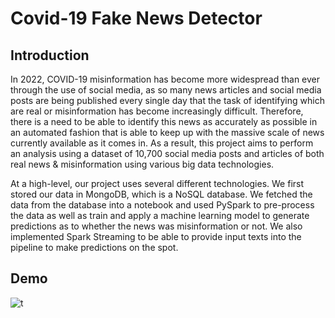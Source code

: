 # Covid-19 Fake News Detector

## Introduction
In 2022, COVID-19 misinformation has become more widespread than ever through the use of social media, as so many news articles and social media posts are being published every single day that the task of identifying which are real or misinformation has become increasingly difficult. Therefore, there is a need to be able to identify this news as accurately as possible in an automated fashion that is able to keep up with the massive scale of news currently available as it comes in. As a result, this project aims to perform an analysis using a dataset of 10,700 social media posts and articles of both real news & misinformation using various big data technologies.

At a high-level, our project uses several different technologies. We first stored our data in MongoDB, which is a NoSQL database. We fetched the data from the database into a notebook and used PySpark to pre-process the data as well as train and apply a machine learning model to generate predictions as to whether the news was misinformation or not. We also implemented Spark Streaming to be able to provide input texts into the pipeline to make predictions on the spot.

## Demo
![t](demo.gif)
